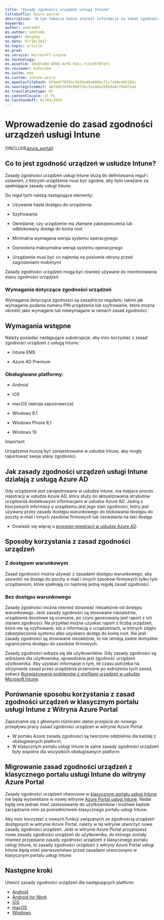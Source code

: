 ```yaml
---
title: "Zasady zgodności urządzeń usługi Intune"
titleSuffix: Azure portal
description: "W tym temacie można znaleźć informacje na temat zgodności urządzeń w usłudze Microsoft Intune."
keywords: 
author: andredm7
ms.author: andredm
manager: dougeby
ms.date: 07/18/2017
ms.topic: article
ms.prod: 
ms.service: microsoft-intune
ms.technology: 
ms.assetid: a916fa0d-890d-4efb-941c-7c3c05f8fe7c
ms.reviewer: muhosabe
ms.suite: ems
ms.custom: intune-azure
ms.openlocfilehash: 6f4a9f70762c3d30a49a686bcf1cfa9de4851b6c
ms.sourcegitcommit: a6fd6b3df8e96673bc2ea48a2b9bda0cf0a875ae
ms.translationtype: HT
ms.contentlocale: pl-PL
ms.lasthandoff: 02/03/2018
---
```

# <a name="get-started-with-intune-device-compliance-policies"></a>Wprowadzenie do zasad zgodności urządzeń usługi Intune

[!INCLUDE[azure_portal](./includes/azure_portal.md)]

## <a name="what-is-device-compliance-in-intune"></a>Co to jest zgodność urządzeń w usłudze Intune?

Zasady zgodności urządzeń usługi Intune służą do definiowania reguł i ustawień, z którymi urządzenie musi być zgodne, aby było uważane za spełniające zasady usługi Intune.

Do reguł tych należą następujące elementy:

- Używanie hasła dostępu do urządzenia

- Szyfrowanie

- Określanie, czy urządzenie ma złamane zabezpieczenia lub odblokowany dostęp do konta root

- Minimalna wymagana wersja systemu operacyjnego

- Dozwolona maksymalna wersja systemu operacyjnego

- Urządzenie musi być co najmniej na poziomie obrony przed zagrożeniami mobilnymi

Zasady zgodności urządzeń mogą być również używane do monitorowania stanu zgodności urządzeń.

### <a name="device-compliance-requirements"></a>Wymagania dotyczące zgodności urządzeń

Wymagania dotyczące zgodności są zasadniczo regułami, takimi jak wymaganie podania numeru PIN urządzenia lub szyfrowanie, które można określić jako wymagane lub niewymagane w ramach zasad zgodności.

<!---### Actions for noncompliance

You can specify what needs to happen when a device is determined as noncompliant. This can be a sequence of actions during a specific time.
When you specify these actions, Intune will automatically initiate them in the sequence you specify. See the following example of a sequence of
actions for a device that continues to be in the noncompliant status for
a week:

-   When the device is first determined to be noncompliant, an email with noncompliant notification is sent to the user.

-   3 days after initial noncompliance state, a follow up reminder is sent to the user.

-   5 days after initial noncompliance state, a final reminder with a notification that access to company resources will be blocked on the device in 2 days if the compliance issues are not remediated is sent to the user.

-   7 days after initial noncompliance state, access to company resources is blocked. This requires that you have conditional access policy that specifies that access from noncompliant devices should    be blocked for services such as Exchange and SharePoint.

### Grace Period

This is the time between when a device is first determined as
noncompliant to when access to company resources on that device is blocked. This time allows for time that the user has to resolve
compliance issues on the device. You can also use this time to create your action sequences to send notifications to the user before their access is blocked.

Remember that you need to implement conditional access policies in addition to compliance policies in order for access to company resources to be blocked.--->

##  <a name="pre-requisites"></a>Wymagania wstępne

Należy posiadać następujące subskrypcje, aby móc korzystać z zasad zgodności urządzeń z usługą Intune:

- Intune EMS

- Azure AD Premium

###  <a name="supported-platforms"></a>Obsługiwane platformy:

-   Android

-   iOS

-   macOS (wersja zapoznawcza)

-   Windows 8.1

-   Windows Phone 8,1

-   Windows 10

> [!IMPORTANT]
> Urządzenia muszą być zarejestrowane w usłudze Intune, aby mogły raportować swoje stany zgodności.

## <a name="how-intune-device-compliance-policies-work-with-azure-ad"></a>Jak zasady zgodności urządzeń usługi Intune działają z usługą Azure AD

Gdy urządzenie jest zarejestrowane w usłudze Intune, ma miejsce proces rejestracji w usłudze Azure AD, który służy do aktualizowania atrybutów urządzenia dodatkowymi informacjami w usłudze Azure AD. Jedną z kluczowych informacji o urządzeniu jest jego stan zgodności, który jest używany przez zasady dostępu warunkowego do blokowania dostępu do poczty e-mail i innych zasobów firmowych lub zezwalania na taki dostęp.

- Dowiedz się więcej o [procesie rejestracji w usłudze Azure AD](https://docs.microsoft.com/azure/active-directory/active-directory-device-registration-overview).

##  <a name="ways-to-use-device-compliance-policies"></a>Sposoby korzystania z zasad zgodności urządzeń

### <a name="with-conditional-access"></a>Z dostępem warunkowym
Zasad zgodności można używać z zasadami dostępu warunkowego, aby zezwolić na dostęp do poczty e-mail i innych zasobów firmowych tylko tym urządzeniom, które spełniają co najmniej jedną regułę zasad zgodności.

### <a name="without-conditional-access"></a>Bez dostępu warunkowego
Zasady zgodności można również stosować niezależnie od dostępu warunkowego. Jeśli zasady zgodności są stosowane niezależnie, urządzenia docelowe są oceniane, po czym generowany jest raport z ich stanem zgodności. Na przykład można uzyskać raport z liczbą urządzeń, które nie są szyfrowane, lub z informacją o urządzeniach, w których zdjęto zabezpieczenia systemu albo uzyskano dostęp do konta root. Ale jeśli zasady zgodności są stosowane niezależnie, to nie istnieją żadne domyślne ograniczenia dostępu do zasobów firmowych.

Zasady zgodności wdraża się dla użytkowników. Gdy zasady zgodności są wdrażane dla użytkownika, sprawdzana jest zgodność urządzeń użytkownika. Aby uzyskać informacje o tym, ile czasu potrzeba na otrzymanie zasad przez urządzenia przenośne po wdrożeniu tych zasad, zobacz [Rozwiązywanie problemów z profilami urządzeń w usłudze Microsoft Intune](device-profile-troubleshoot.md#how-long-does-it-take-for-mobile-devices-to-get-a-policy-or-apps-after-they-have-been-assigned).

##  <a name="using-device-compliance-policies-in-the-intune-classic-portal-vs-azure-portal"></a>Porównanie sposobu korzystania z zasad zgodności urządzeń w klasycznym portalu usługi Intune z Witryna Azure Portal

Zapoznanie się z głównymi różnicami ułatwi przejście do nowego przepływu pracy zasad zgodności urządzeń w witrynie Azure Portal.

- W portalu Azure zasady zgodności są tworzone oddzielnie dla każdej z obsługiwanych platform.
- W klasycznym portalu usługi Intune te same zasady zgodności urządzeń były wspólne dla wszystkich obsługiwanych platform.

<!--- -   In the Azure portal, you have the ability to specify actions and notifications that are intiated when a device is determined to be noncompliant. This ability does not exist in the Intune admin console.

-   In the Azure portal, you can set a grace period to allow time for the end-user to get their device back to compliance status before they completely lose the ability to get company data on their device. This is not available in the Intune admin console.--->

##  <a name="migrate-device-compliance-policies-from-the-intune-classic-portal-to-the-azure-portal"></a>Migrowanie zasad zgodności urządzeń z klasycznego portalu usługi Intune do witryny Azure Portal

Zasady zgodności urządzeń utworzone w [klasycznym portalu usługi Intune](https://manage.microsoft.com) nie będą wyświetlane w nowej witrynie [Azure Portal usługi Intune](https://portal.azure.com). Nadal będą one jednak mieć zastosowanie do użytkowników i możliwe będzie zarządzanie nimi za pośrednictwem klasycznego portalu usługi Intune.

Aby móc korzystać z nowych funkcji związanych ze zgodnością urządzeń dostępnych w witrynie Azure Portal, należy w tej witrynie utworzyć nowe zasady zgodności urządzeń. Jeśli w witrynie Azure Portal przypiszesz nowe zasady zgodności urządzeń do użytkownika, do którego zostały również przypisane zasady zgodności urządzeń z klasycznego portalu usługi Intune, to zasady zgodności urządzeń z witryny Azure Portal usługi Intune będą mieć pierwszeństwo przed zasadami utworzonymi w klasycznym portalu usługi Intune.

##  <a name="next-steps"></a>Następne kroki

Utwórz zasady zgodności urządzeń dla następujących platform:

- [Android](compliance-policy-create-android.md)
- [Android for Work](compliance-policy-create-android-for-work.md)
- [iOS](compliance-policy-create-ios.md)
- [macOS](compliance-policy-create-mac-os.md)
- [Windows](compliance-policy-create-windows.md)
